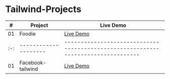 # Tailwind-Projects

|  #  | Project              | Live Demo                                                                         |
| :-: | -------------------- | --------------------------------------------------------------------------------- |
| 01  | Foodie | [Live Demo](https://tailwind-projects-madanbajgai.vercel.app/)  |
| :-: | -------------------- | --------------------------------------------------------------------------------- |
| 01  | Facebook-tailwind | [Live Demo](https://facebook-tailwind.vercel.app/)  |
